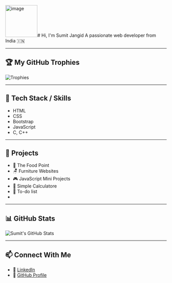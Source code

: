 <img width="100" height="100" alt="image" src="https://github.com/user-attachments/assets/bb63037d-896d-43ce-aa4b-b525c3af5f61" /># Hi, I'm Sumit Jangid
A passionate web developer from India 🇮🇳



---

## 🏆 My GitHub Trophies
![Trophies](https://github-profile-trophy.vercel.app/?username=sumitjangid2446&theme=onedark)

---

## 🧠 Tech Stack / Skills
- HTML
- CSS
- Bootstrap
- JavaScript
- C, C++
---

## 🚀 Projects
- 🍔 The Food Point  
- 🪑 Furniture Websites  
- 🎮 JavaScript Mini Projects
- 🧮 Simple Calculatore
- 📝 To-do list
- 

---

## 📊 GitHub Stats
![Sumit's GitHub Stats](https://github-readme-stats.vercel.app/api?username=sumitjangid2446&show_icons=true&theme=tokyonight)

---

## 📫 Connect With Me

- 💼 [LinkedIn](https://www.linkedin.com/in/sumit-jangid-2037a434a)  
- 📂 [GitHub Profile](https://github.com/sumitjangid2446)
